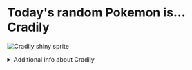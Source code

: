 # Today's random Pokemon is... Cradily

![Cradily shiny sprite](https://raw.githubusercontent.com/PokeAPI/sprites/master/sprites/pokemon/shiny/346.png)

<details>
<summary>Additional info about Cradily</summary>

| srpite type | image |
|------|------|
| back_default | ![Cradily back_default sprite](https://raw.githubusercontent.com/PokeAPI/sprites/master/sprites/pokemon/back/346.png) |
| back_shiny | ![Cradily back_shiny sprite](https://raw.githubusercontent.com/PokeAPI/sprites/master/sprites/pokemon/back/shiny/346.png) |
| front_default | ![Cradily front_default sprite](https://raw.githubusercontent.com/PokeAPI/sprites/master/sprites/pokemon/346.png) | </details>